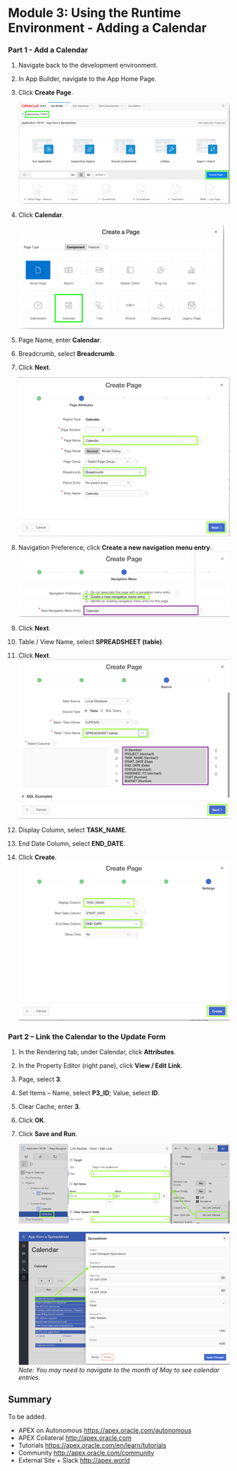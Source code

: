 # Module 3: Using the Runtime Environment - Adding a Calendar

### **Part 1** - Add a Calendar

1. Navigate back to the development environment.
2. In App Builder, navigate to the App Home Page.
3. Click **Create Page**.

    ![](images/module4/4.1.PNG)

4. Click **Calendar**.

    ![](images/module4/4.1(1).PNG)

5. Page Name, enter **Calendar**.
6. Breadcrumb, select **Breadcrumb**.
7. Click **Next**.  

    ![](images/module4/4.1(2).PNG)

8. Navigation Preference, click **Create a new navigation menu entry**.
    ![](images/module4/4.1(3).PNG)
9. Click **Next**.  
10. Table / View Name, select **SPREADSHEET (table)**.
11. Click **Next**.  
    ![](images/module4/4.1(4).PNG)
12. Display Column, select **TASK_NAME**.
13. End Date Column, select **END_DATE**.
14. Click **Create**.  
    ![](images/module4/4.1(5).PNG)

### **Part 2** – Link the Calendar to the Update Form

1. In the Rendering tab, under Calendar, click **Attributes**.
2. In the Property Editor (right pane), click **View / Edit Link**.
3. Page, select **3**.
4. Set Items – Name, select **P3_ID**; Value, select **ID**.
5. Clear Cache, enter **3**.
6. Click **OK**.
7. Click **Save and Run**.

    ![](images/module4/4.2.PNG)

    ![](images/module4/4.2(1).PNG)  
    *Note: You may need to navigate to the month of May to see calendar entries.*

## Summary

To be added.

- APEX on Autonomous  https://apex.oracle.com/autonomous
- APEX Collateral  http://apex.oracle.com
- Tutorials  https://apex.oracle.com/en/learn/tutorials
- Community  http://apex.oracle.com/community
- External Site + Slack  http://apex.world
